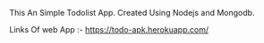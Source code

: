 This An Simple Todolist App.
Created Using Nodejs and Mongodb.

Links Of web App :- https://todo-apk.herokuapp.com/



